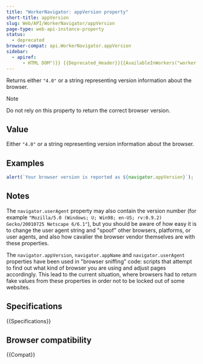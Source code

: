```yaml
---
title: "WorkerNavigator: appVersion property"
short-title: appVersion
slug: Web/API/WorkerNavigator/appVersion
page-type: web-api-instance-property
status:
  - deprecated
browser-compat: api.WorkerNavigator.appVersion
sidebar:
  - apiref:
      - HTML DOM")}} {{Deprecated_Header}}{{AvailableInWorkers("worker
---
```


Returns either `"4.0"` or a string representing version information about
the browser.

> [!NOTE]
> Do not rely on this property to return the correct browser version.

## Value

Either `"4.0"` or a string representing version information about the
browser.

## Examples

```js
alert(`Your browser version is reported as ${navigator.appVersion}`);
```

## Notes

The `navigator.userAgent` property may also contain the version
number (for example
`"Mozilla/5.0 (Windows; U; Win98; en-US; rv:0.9.2) Gecko/20010725 Netscape 6/6.1"`),
but you should be aware of how easy it is to change the user agent string and "spoof"
other browsers, platforms, or user agents, and also how cavalier the browser vendor
themselves are with these properties.

The `navigator.appVersion`, `navigator.appName` and
`navigator.userAgent` properties have been used in "browser sniffing"
code: scripts that attempt to find out what kind of browser you are using and adjust
pages accordingly. This lead to the current situation, where browsers had to return fake
values from these properties in order not to be locked out of some websites.

## Specifications

{{Specifications}}

## Browser compatibility

{{Compat}}
